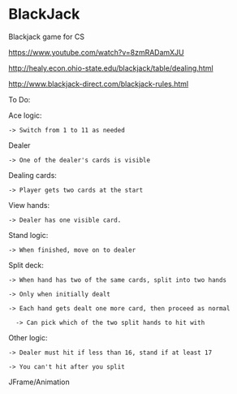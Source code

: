 # BlackJack
Blackjack game for CS

https://www.youtube.com/watch?v=8zmRADamXJU

http://healy.econ.ohio-state.edu/blackjack/table/dealing.html 

http://www.blackjack-direct.com/blackjack-rules.html

To Do:

  Ace logic:
    
    -> Switch from 1 to 11 as needed
    
  Dealer
  
    -> One of the dealer's cards is visible
    
  Dealing cards:
  
    -> Player gets two cards at the start
    
  View hands:
  
    -> Dealer has one visible card.
    
  Stand logic:
  
    -> When finished, move on to dealer
    
  Split deck:
  
    -> When hand has two of the same cards, split into two hands
    
    -> Only when initially dealt
    
    -> Each hand gets dealt one more card, then proceed as normal
      
      -> Can pick which of the two split hands to hit with
    
  Other logic:
  
    -> Dealer must hit if less than 16, stand if at least 17
    
    -> You can't hit after you split
    
  JFrame/Animation
    
  
